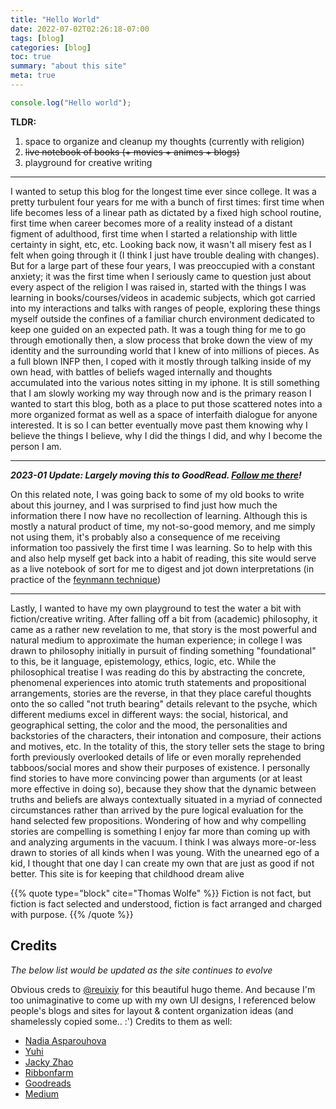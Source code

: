 ```yaml
---
title: "Hello World"
date: 2022-07-02T02:26:18-07:00
tags: [blog]
categories: [blog]
toc: true
summary: "about this site"
meta: true
---
```


```javascript
console.log("Hello world");
```


**TLDR:**
1. space to organize and cleanup my thoughts (currently with religion)
2. ~~live notebook of books (+ movies + animes + blogs)~~
3. playground for creative writing

---

I wanted to setup this blog for the longest time ever since college. It was a pretty turbulent four years for me with a bunch of first times: first time when life becomes less of a linear path as dictated by a fixed high school routine, first time when career becomes more of a reality instead of a distant figment of adulthood, first time when I started a relationship with little certainty in sight, etc, etc. Looking back now, it wasn't all misery fest as I felt when going through it (I think I just have trouble dealing with changes). But for a large part of these four years, I was preoccupied with a constant anxiety; it was the first time when I seriously came to question just about every aspect of the religion I was raised in, started with the things I was learning in books/courses/videos in academic subjects, which got carried into my interactions and talks with ranges of people, exploring these things myself outside the confines of a familiar church environment dedicated to keep one guided on an expected path. It was a tough thing for me to go through emotionally then, a slow process that broke down the view of my identity and the surrounding world that I knew of into millions of pieces. As a full blown INFP then, I coped with it mostly through talking inside of my own head, with battles of beliefs waged internally and thoughts accumulated into the various notes sitting in my iphone. It is still something that I am slowly working my way through now and is the primary reason I wanted to start this blog, both as a place to put those scattered notes into a more organized format as well as a space of interfaith dialogue for anyone interested. It is so I can better eventually move past them knowing why I believe the things I believe, why I did the things I did, and why I become the person I am. 

---

***2023-01 Update: Largely moving this to GoodRead. [Follow me there](https://www.goodreads.com/user/show/151993489-andrew-chen)!***

On this related note, I was going back to some of my old books to write about this journey, and I was surprised to find just how much the information there I now have no recollection of learning. Although this is mostly a natural product of time, my not-so-good memory, and me simply not using them, it's probably also a consequence of me receiving information too passively the first time I was learning. So to help with this and also help myself get back into a habit of reading, this site would serve as a live notebook of sort for me to digest and jot down interpretations (in practice of the [feynmann technique](https://fs.blog/feynman-technique/))

---

Lastly, I wanted to have my own playground to test the water a bit with fiction/creative writing. After falling off a bit from (academic) philosophy, it came as a rather new revelation to me, that story is the most powerful and natural medium to approximate the human experience; in college I was drawn to philosophy initially in pursuit of finding something "foundational" to this, be it language, epistemology, ethics, logic, etc. While the philosophical treatise I was reading do this by abstracting the concrete, phenomenal experiences into atomic truth statements and propositional arrangements, stories are the reverse, in that they place careful thoughts onto the so called "not truth bearing" details relevant to the psyche, which different mediums excel in different ways: the social, historical, and geographical setting, the color and the mood, the personalities and backstories of the characters, their intonation and composure, their actions and motives, etc. In the totality of this, the story teller sets the stage to bring forth previously overlooked details of life or even morally reprehended tabboos/social mores and show their purposes of existence. I personally find stories to have more convincing power than arguments (or at least more effective in doing so), because they show that the dynamic between truths and beliefs are always contextually situated in a myriad of connected circumstances rather than arrived by the pure logical evaluation for the hand selected few propositions. Wondering of how and why compelling stories are compelling is something I enjoy far more than coming up with and analyzing arguments in the vacuum. I think I was always more-or-less drawn to stories of all kinds when I was young. With the unearned ego of a kid, I thought that one day I can create my own that are just as good if not better. This site is for keeping that childhood dream alive 

{{% quote type="block" cite="Thomas Wolfe" %}}
Fiction is not fact, but fiction is fact selected and understood, fiction is fact arranged and charged with purpose.
{{% /quote %}}

## Credits

*The below list would be updated as the site continues to evolve*

Obvious creds to [@reuixiy](https://github.com/reuixiy) for this beautiful hugo theme. 
And because I'm too unimaginative to come up with my own UI designs, I referenced below people's blogs and sites for layout & content organization ideas (and shamelessly copied some.. :') Credits to them as well:

- [Nadia Asparouhova](https://nadia.xyz/)
- [Yuhi](https://yuhi.xyz/)
- [Jacky Zhao](https://jzhao.xyz/)
- [Ribbonfarm](https://www.ribbonfarm.com)
- [Goodreads](https://www.goodreads.com/)
- [Medium](https://www.medium.com/)

